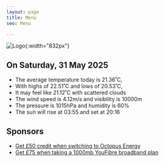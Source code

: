 ```yaml
---
layout: page
title: Menu
seo: Menu

---
```


![Logo](/images/logo.jpg){:width="832px"}

<!-- weather_marker starts -->
## On Saturday, 31 May 2025

- The average temperature today is 21.36˚C,
- With highs of 22.51˚C and lows of 20.53˚C,
- It may feel like 21.12˚C with scattered clouds
- The wind speed is 4.12m/s and visibility is 10000m
- The pressure is 1015hPa and humidity is 60%
- The sun will rise at 03:55 and set at 20:16

<!-- weather_marker ends -->

## Sponsors

- [Get £50 credit when switching to Octopus Energy](https://bit.ly/3oD1nnS)
- [Get £75 when taking a 1000mb YouFibre broadband plan](https://aklam.io/91zWhU?)
